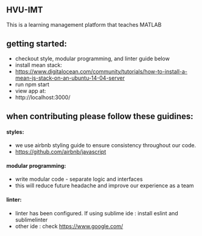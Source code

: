 ## HVU-IMT
This is a learning management platform that teaches MATLAB

## getting started:
* checkout style, modular programming, and linter guide below
* install mean stack:
 * https://www.digitalocean.com/community/tutorials/how-to-install-a-mean-js-stack-on-an-ubuntu-14-04-server
* run npm start
* view app at:
 * http://localhost:3000/


## when contributing please follow these guidines: 
#### styles:
 * we use airbnb styling guide to ensure consistency throughout our code. 
  * https://github.com/airbnb/javascript 

#### modular programming:
*  write modular code - separate logic and interfaces 
*  this will reduce future headache and improve our experience as a team

#### linter:
* linter has been configured. If using sublime ide : install eslint and sublimelinter
* other ide : check https://www.google.com/